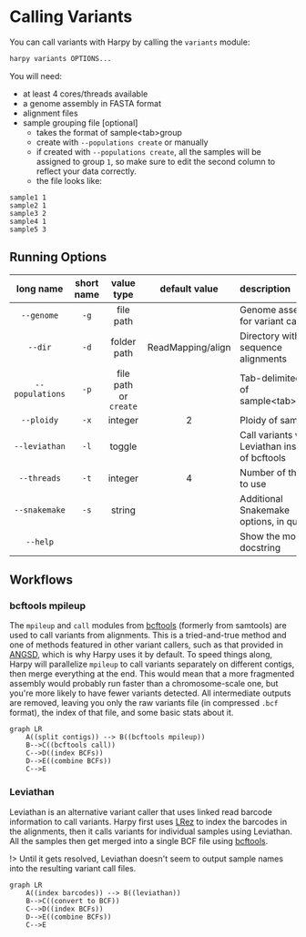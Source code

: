# Calling Variants
You can call variants with Harpy by calling the `variants` module:
```bash
harpy variants OPTIONS... 
```
You will need:
- at least 4 cores/threads available
- a genome assembly in FASTA format
- alignment files
- sample grouping file [optional]
    - takes the format of sample\<tab\>group
    - create with `--populations create` or manually
    - if created with `--populations create`, all the samples will be assigned to group `1`, so make sure to edit the second column to reflect your data correctly.
    - the file looks like:
```
sample1 1
sample2 1
sample3 2
sample4 1
sample5 3
```

## Running Options
| long name | short name | value type | default value | description|
| :---: | :----: | :---: | :---: | :--- |
| `--genome`    | `-g` |    file path | |  Genome assembly for variant calling |                                                              
| `--dir`       |  `-d`  | folder path   |  ReadMapping/align |  Directory with sequence alignments     | 
| `--populations` |  `-p`  | file path or `create`   |  | Tab-delimited file of sample\<tab\>group |                         
| `--ploidy`    |  `-x`  | integer | 2 | Ploidy of samples          |                          
| `--leviathan` |  `-l`    |  toggle  | |  Call variants with Leviathan instead of bcftools |                           
| `--threads`   |  `-t`  | integer | 4| Number of threads to use |                                     
| `--snakemake` |  `-s` |  string  | |      Additional Snakemake options, in quotes    |
| `--help`        | | |    |          Show the module docstring |            

## Workflows
### bcftools mpileup
The `mpileup` and `call` modules from [bcftools](https://samtools.github.io/bcftools/bcftools.html) (formerly from samtools) are used to call variants from alignments. This is a tried-and-true method and one of methods featured in other variant callers, such as that provided in [ANGSD](http://www.popgen.dk/angsd/index.php/Genotype_Likelihoods), which is why Harpy uses it by default. To speed things along, Harpy will parallelize `mpileup` to call variants separately on different contigs, then merge everything at the end. This would mean that a more fragmented assembly would probably run faster than a chromosome-scale one, but you're more likely to have fewer variants detected. All intermediate outputs are removed, leaving you only the raw variants file (in compressed `.bcf` format), the index of that file, and some basic stats about it.

```mermaid
graph LR
    A((split contigs)) --> B((bcftools mpileup))
    B-->C((bcftools call))
    C-->D((index BCFs))
    D-->E((combine BCFs))
    C-->E
```

### Leviathan
Leviathan is an alternative variant caller that uses linked read barcode information to call variants. Harpy first uses [LRez](https://github.com/morispi/LRez) to index the barcodes in the alignments, then it calls variants for individual samples using Leviathan. All the samples then get merged into a single BCF file using [bcftools](https://samtools.github.io/bcftools/bcftools.html).

!> Until it gets resolved, Leviathan doesn't seem to output sample names into the resulting variant call files.


```mermaid
graph LR
    A((index barcodes)) --> B((leviathan))
    B-->C((convert to BCF))
    C-->D((index BCFs))
    D-->E((combine BCFs))
    C-->E
```